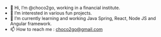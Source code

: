- 👋 Hi, I’m @choco2go, working in a financial institute. 
- 👀 I’m interested in various fun projects. 
- 🌱 I’m currently learning and working Java Spring, React, Node JS and Angular framework.  
- 📫 How to reach me : choco2go@gmail.com

<!---
choco2go/choco2go is a ✨ special ✨ repository because its `README.md` (this file) appears on your GitHub profile.
You can click the Preview link to take a look at your changes.
--->
